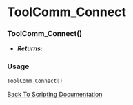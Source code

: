 # ToolComm_Connect

### ToolComm_Connect()
- ***Returns:*** 

### Usage

```Lua
ToolComm_Connect()
```


[Back To Scripting Documentation](../README.md)
